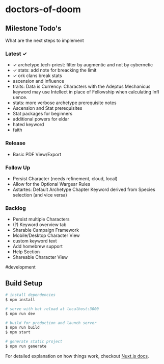 # doctors-of-doom

## Milestone Todo's

What are the next steps to implement

### Latest ✓
* ✓ archetype.tech-priest: filter by augmentic and not by cybernetic
* ✓ stats: add note for breacking the limit
* ✓ ork clans break stats
* ascension and influence
* traits: Data is Currency: Characters with the Adeptus Mechanicus keyword may use Intellect in place of Fellowship when calculating Infl uence.
* stats: more verbose archetype prerequisite notes
* Ascension and Stat prerequisites
* Stat packages for beginners
* additional powers for eldar
* hated keyword
* faith

### Release
* Basic PDF View/Export

### Follow Up
* Persist Character (needs refinement, cloud, local)
* Allow for the Optional Wargear Rules
* Astartes: Default Archetype Chapter Keyword derived from Species selection (and vice versa)

### Backlog
* Persist multiple Characters
* (?) Keyword overview tab
* Sharable Campaign Framework
* Mobile/Desktop Character View
* custom keyword text
* Add homebrew support
* Help Section
* Shareable Character View

#development

## Build Setup

``` bash
# install dependencies
$ npm install

# serve with hot reload at localhost:3000
$ npm run dev

# build for production and launch server
$ npm run build
$ npm start

# generate static project
$ npm run generate
```

For detailed explanation on how things work, checkout [Nuxt.js docs](https://nuxtjs.org).
